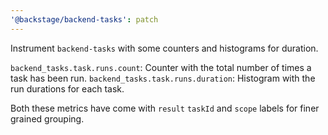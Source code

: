 ```yaml
---
'@backstage/backend-tasks': patch
---
```


Instrument `backend-tasks` with some counters and histograms for duration.

`backend_tasks.task.runs.count`: Counter with the total number of times a task has been run.
`backend_tasks.task.runs.duration`: Histogram with the run durations for each task.

Both these metrics have come with `result` `taskId` and `scope` labels for finer grained grouping.
